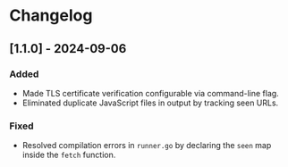 # Changelog

## [1.1.0] - 2024-09-06
### Added
- Made TLS certificate verification configurable via command-line flag.
- Eliminated duplicate JavaScript files in output by tracking seen URLs.

### Fixed
- Resolved compilation errors in `runner.go` by declaring the `seen` map inside the `fetch` function.
